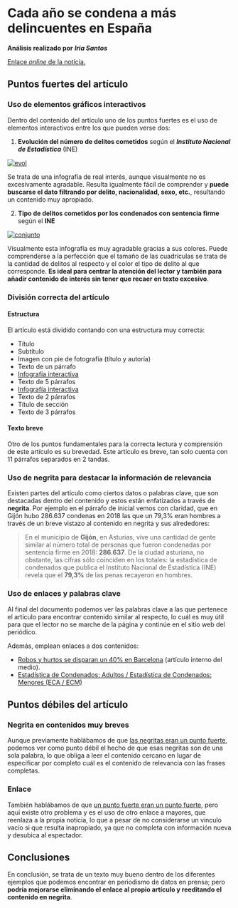 # Cada año se condena a más delincuentes en España
**Análisis realizado por** ***Iria Santos***

[Enlace *online* de la noticia.](https://www.elmundo.es/espana/2019/09/20/5d84a149fdddffe38d8b469a.html)

## Puntos fuertes del artículo

### Uso de elementos gráficos interactivos

Dentro del contenido del artículo uno de los puntos fuertes es el uso de elementos interactivos entre los que pueden verse dos:

1. <a name="item1">**Evolución del número de delitos cometidos** según el ***Instituto Nacional de Estadística*** (INE)</a>
<div class='tableauPlaceholder' id='viz1655228405778' style='position: relative'><noscript><a href='https:&#47;&#47;www.elmundo.es&#47;espana&#47;2019&#47;09&#47;20&#47;5d84a149fdddffe38d8b469a.html'><img alt='evol ' src='https:&#47;&#47;public.tableau.com&#47;static&#47;images&#47;de&#47;delitos_15689893788890&#47;evol&#47;1_rss.png' style='border: none' /></a></noscript><object class='tableauViz'  style='display:none;'><param name='host_url' value='https%3A%2F%2Fpublic.tableau.com%2F' /> <param name='embed_code_version' value='3' /> <param name='site_root' value='' /><param name='name' value='delitos_15689893788890&#47;evol' /><param name='tabs' value='no' /><param name='toolbar' value='yes' /><param name='static_image' value='https:&#47;&#47;public.tableau.com&#47;static&#47;images&#47;de&#47;delitos_15689893788890&#47;evol&#47;1.png' /> <param name='animate_transition' value='yes' /><param name='display_static_image' value='yes' /><param name='display_spinner' value='yes' /><param name='display_overlay' value='yes' /><param name='display_count' value='yes' /><param name='filter' value='publish=yes' /></object></div>

Se trata de una infografía de real interés, aunque visualmente no es excesivamente agradable. Resulta igualmente fácil de comprender y **puede buscarse el dato filtrando por delito, nacionalidad, sexo, etc.**, resultando un contenido muy apropiado.

2. <a name="item2">**Tipo de delitos cometidos por los condenados con sentencia firme** según el **INE**</a>

<div class='tableauPlaceholder' id='viz1655228594617' style='position: relative'><noscript><a href='https:&#47;&#47;www.elmundo.es&#47;espana&#47;2019&#47;09&#47;20&#47;5d84a149fdddffe38d8b469a.html'><img alt='conjunto ' src='https:&#47;&#47;public.tableau.com&#47;static&#47;images&#47;de&#47;delitos_15689893788890&#47;conjunto&#47;1_rss.png' style='border: none' /></a></noscript><object class='tableauViz'  style='display:none;'><param name='host_url' value='https%3A%2F%2Fpublic.tableau.com%2F' /> <param name='embed_code_version' value='3' /> <param name='site_root' value='' /><param name='name' value='delitos_15689893788890&#47;conjunto' /><param name='tabs' value='no' /><param name='toolbar' value='yes' /><param name='static_image' value='https:&#47;&#47;public.tableau.com&#47;static&#47;images&#47;de&#47;delitos_15689893788890&#47;conjunto&#47;1.png' /> <param name='animate_transition' value='yes' /><param name='display_static_image' value='yes' /><param name='display_spinner' value='yes' /><param name='display_overlay' value='yes' /><param name='display_count' value='yes' /><param name='filter' value='publish=yes' /></object></div>

Visualmente esta infografía es muy agradable gracias a sus colores. Puede comprenderse a la perfección que el tamaño de las cuadrículas se trata de la cantidad de delitos al respecto y el color el tipo de delito al que corresponde. **Es ideal para centrar la atención del lector y también para añadir contenido de interés sin tener que recaer en texto excesivo**.

### División correcta del artículo

#### Estructura

El artículo está dividido contando con una estructura muy correcta:

- Título
- Subtítulo
- Imagen con pie de fotografía (título y autoría)
- Texto de un párrafo
- [Infografía interactiva](#item1)
- Texto de 5 párrafos
- [Infografía interactiva](#item2)
- Texto de 2 párrafos
- Título de sección
- Texto de 3 párrafos

#### Texto breve

Otro de los puntos fundamentales para la correcta lectura y comprensión de este artículo es su brevedad. Este artículo es breve, tan solo cuenta con 11 párrafos separados en 2 tandas. 

### Uso de negrita para destacar la información de relevancia

Existen partes del artículo como ciertos datos o palabras clave, que son destacadas dentro del contenido y estos están <a name="item3">enfatizados a través de **negrita**</a>. Por ejemplo en el párrafo de inicial vemos con claridad, que en Gijón hubo 286.637 condenas en 2018 las que un 79,3% eran hombres a través de un breve vistazo al contenido en negrita y sus alrededores:

> En el municipio de **Gijón**, en Asturias, vive una cantidad de gente similar al número total de personas que fueron condenadas por sentencia firme en 2018: **286.637**. De la ciudad asturiana, no obstante, las cifras sólo coinciden en los totales: la estadística de condenados que publica el Instituto Nacional de Estadística (INE) revela que el **79,3%** de las penas recayeron en hombres.

### Uso de enlaces y palabras clave

Al final del documento podemos ver las palabras clave a las que pertenece el artículo para encontrar contenido similar al respecto, lo cuál es muy útil para que el lector no se marche de la página y continúe en el sitio web del periódico.

Además, <a name="item4">emplean enlaces</a> a dos contenidos:
- [Robos y hurtos se disparan un 40% en Barcelona](https://www.elmundo.es/espana/2019/09/16/5d7e79a0fc6c834b338b46a9.html) (artículo interno del medio).
- [Estadística de Condenados: Adultos / Estadística de Condenados: Menores
(ECA / ECM)](https://www.ine.es/prensa/ec_am_2018.pdf)

## Puntos débiles del artículo

### Negrita en contenidos muy breves

Aunque previamente hablábamos de que [las negritas eran un punto fuerte](item3), podemos ver como punto débil el hecho de que esas negritas son de una sola palabra, lo que obliga a leer el contenido cercano en lugar de especificar por completo cuál es el contenido de relevancia con las frases completas.

### Enlace

También hablábamos de que [un punto fuerte eran un punto fuerte](item4), pero aquí existe otro problema y es el uso de otro enlace a mayores, que reenlaza a la propia noticia, lo que a pesar de no considerarse un vínculo vacío si que resulta inapropiado, ya que no completa con información nueva y desubica al espectador.

## Conclusiones

En conclusión, se trata de un texto muy bueno dentro de los diferentes ejemplos que podemos encontrar en periodismo de datos en prensa; pero **podría mejorarse eliminando el enlace al propio artículo y reeditando el contenido en negrita**.
